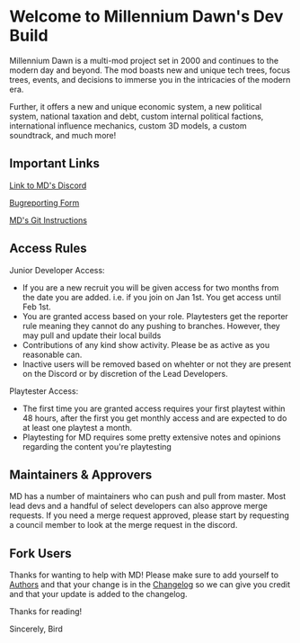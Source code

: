 # Welcome to Millennium Dawn's Dev Build

Millennium Dawn is a multi-mod project set in 2000 and continues to the modern day and beyond. The mod boasts new and unique tech trees, focus trees, events, and decisions to immerse you in the intricacies of the modern era.

Further, it offers a new and unique economic system, a new political system, national taxation and debt, custom internal political factions, international influence mechanics, custom 3D models, a custom soundtrack, and much more!

## Important Links

[Link to MD's Discord](http://discord.gg/millenniumdawn)

[Bugreporting Form](https://forms.gle/2zAWhggnYbTcmG1b6)

[MD's Git Instructions](https://docs.google.com/document/d/1V8DLowqEOSmlgazlHeC-hLZzLki5e6cWhQO_ZK6HVYs)

## Access Rules

Junior Developer Access:

- If you are a new recruit you will be given access for two months from the date you are added. i.e. if you join on Jan 1st. You get access until Feb 1st.
- You are granted access based on your role. Playtesters get the reporter rule meaning they cannot do any pushing to branches. However, they may pull and update their local builds
- Contributions of any kind show activity. Please be as active as you reasonable can.
- Inactive users will be removed based on whehter or not they are present on the Discord or by discretion of the Lead Developers.

Playtester Access:

- The first time you are granted access requires your first playtest within 48 hours, after the first you get monthly access and are expected to do at least one playtest a month.
- Playtesting for MD requires some pretty extensive notes and opinions regarding the content you're playtesting

## Maintainers & Approvers

MD has a number of maintainers who can push and pull from master. Most lead devs and a handful of select developers can also approve merge requests. If you need a merge request approved, please start by requesting a council member to look at the merge request in the discord.

## Fork Users
Thanks for wanting to help with MD! Please make sure to add yourself to [Authors](./AUTHORS.txt) and that your change is in the [Changelog](./Changelog.txt) so we can give you credit and that your update is added to the changelog.

Thanks for reading!

Sincerely, Bird
